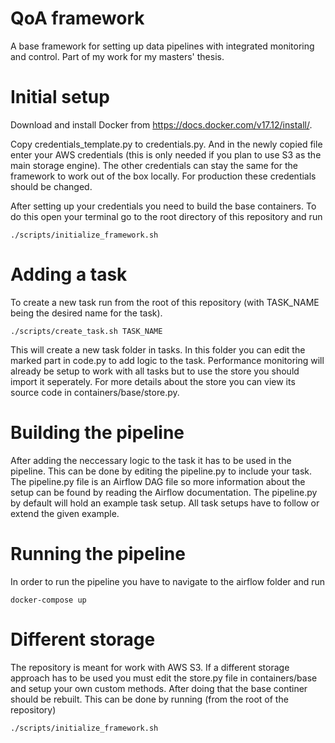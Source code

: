 # QoA framework
A base framework for setting up data pipelines with integrated monitoring and control. Part of my work for my masters' thesis.

# Initial setup
Download and install Docker from https://docs.docker.com/v17.12/install/.

Copy credentials_template.py to credentials.py. And in the newly copied file enter your AWS credentials (this is only needed if you plan to use S3 as the main storage engine). The other credentials can stay the same for the framework to work out of the box locally. For production these credentials should be changed.

After setting up your credentials you need to build the base containers. To do this open your terminal go to the root directory of this repository and run
```
./scripts/initialize_framework.sh
```

# Adding a task
To create a new task run from the root of this repository (with TASK_NAME being the desired name for the task).
```
./scripts/create_task.sh TASK_NAME
```
This will create a new task folder in tasks. In this folder you can edit the marked part in code.py to add logic to the task. Performance monitoring will already be setup to work with all tasks but to use the store you should import it seperately. For more details about the store you can view its source code in containers/base/store.py.

# Building the pipeline
After adding the neccessary logic to the task it has to be used in the pipeline. This can be done by editing the pipeline.py to include your task. The pipeline.py file is an Airflow DAG file so more information about the setup can be found by reading the Airflow documentation. The pipeline.py by default will hold an example task setup. All task setups have to follow or extend the given example.

# Running the pipeline
In order to run the pipeline you have to navigate to the airflow folder and run 
```
docker-compose up
```

# Different storage
The repository is meant for work with AWS S3. If a different storage approach has to be used you must edit the store.py file in containers/base and setup your own custom methods. After doing that the base continer should be rebuilt. This can be done by running (from the root of the repository)
```
./scripts/initialize_framework.sh
```

